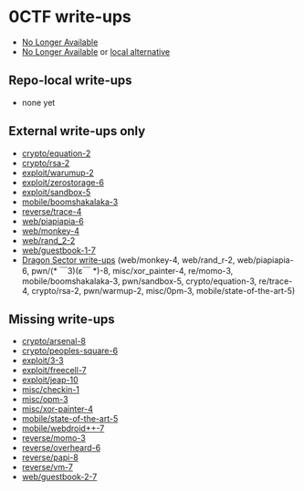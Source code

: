 # 0CTF write-ups

* [No Longer Available](https://ctf.0ops.sjtu.cn/)
* [No Longer Available](https://ctf.0ops.sjtu.cn/scoreboard) or [local alternative](scoreboard.txt)

## Repo-local write-ups

* none yet

## External write-ups only

* [crypto/equation-2](crypto/equation-2)
* [crypto/rsa-2](crypto/rsa-2)
* [exploit/warumup-2](exploit/warumup-2)
* [exploit/zerostorage-6](exploit/zerostorage-6)
* [exploit/sandbox-5](exploit/sandbox-5)
* [mobile/boomshakalaka-3](mobile/boomshakalaka-3)
* [reverse/trace-4](reverse/trace-4)
* [web/piapiapia-6](web/piapiapia-6)
* [web/monkey-4](web/monkey-4)
* [web/rand_2-2](web/rand_2-2)
* [web/guestbook-1-7](web/guestbook-1-7)
* [Dragon Sector write-ups](http://dragonsector.pl/docs/0ctf2016_writeups.pdf) (web/monkey-4, web/rand_r-2, web/piapiapia-6, pwn/(* ￣3)(ε￣ *)-8, misc/xor_painter-4, re/momo-3, mobile/boomshakalaka-3, pwn/sandbox-5, crypto/equation-3, re/trace-4, crypto/rsa-2, pwn/warmup-2, misc/0pm-3, mobile/state-of-the-art-5)

## Missing write-ups

* [crypto/arsenal-8](crypto/arsenal-8)
* [crypto/peoples-square-6](crypto/peoples-square-6)
* [exploit/3-3](exploit/3-3)
* [exploit/freecell-7](exploit/freecell-7)
* [exploit/jeap-10](exploit/jeap-10)
* [misc/checkin-1](misc/checkin-1)
* [misc/opm-3](misc/opm-3)
* [misc/xor-painter-4](misc/xor-painter-4)
* [mobile/state-of-the-art-5](mobile/state-of-the-art-5)
* [mobile/webdroid++-7](mobile/webdroid++-7)
* [reverse/momo-3](reverse/momo-3)
* [reverse/overheard-6](reverse/overheard-6)
* [reverse/papi-8](reverse/papi-8)
* [reverse/vm-7](reverse/vm-7)
* [web/guestbook-2-7](web/guestbook-2-7)
